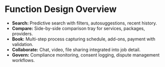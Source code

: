 # Function Design Overview

- **Search:** Predictive search with filters, autosuggestions, recent history.
- **Compare:** Side-by-side comparison tray for services, packages, providers.
- **Book:** Multi-step process capturing schedule, add-ons, payment with validation.
- **Collaborate:** Chat, video, file sharing integrated into job detail.
- **Govern:** Compliance monitoring, consent logging, dispute management workflows.
